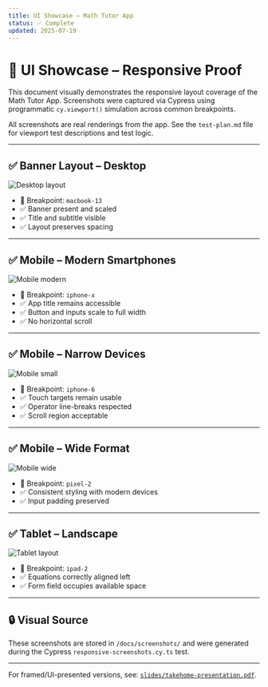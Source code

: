 ```yaml
---
title: UI Showcase – Math Tutor App
status: ✅ Complete
updated: 2025-07-19
---
```


# 📸 UI Showcase – Responsive Proof

This document visually demonstrates the responsive layout coverage of the Math Tutor App. Screenshots were captured via Cypress using programmatic `cy.viewport()` simulation across common breakpoints.

All screenshots are real renderings from the app. See the `test-plan.md` file for viewport test descriptions and test logic.

---

## ✅ Banner Layout – Desktop

![Desktop layout](../docs/screenshots/rwd-desktop.png)

- 📐 Breakpoint: `macbook-13`
- ✅ Banner present and scaled
- ✅ Title and subtitle visible
- ✅ Layout preserves spacing

---

## ✅ Mobile – Modern Smartphones

![Mobile modern](../docs/screenshots/rwd-mobile-modern.png)

- 📐 Breakpoint: `iphone-x`
- ✅ App title remains accessible
- ✅ Button and inputs scale to full width
- ✅ No horizontal scroll

---

## ✅ Mobile – Narrow Devices

![Mobile small](../docs/screenshots/rwd-mobile-small.png)

- 📐 Breakpoint: `iphone-6`
- ✅ Touch targets remain usable
- ✅ Operator line-breaks respected
- ✅ Scroll region acceptable

---

## ✅ Mobile – Wide Format

![Mobile wide](../docs/screenshots/rwd-mobile-wide.png)

- 📐 Breakpoint: `pixel-2`
- ✅ Consistent styling with modern devices
- ✅ Input padding preserved

---

## ✅ Tablet – Landscape

![Tablet layout](../docs/screenshots/rwd-tablet.png)

- 📐 Breakpoint: `ipad-2`
- ✅ Equations correctly aligned left
- ✅ Form field occupies available space

---

## 🔒 Visual Source

These screenshots are stored in `/docs/screenshots/` and were generated during the Cypress `responsive-screenshots.cy.ts` test.

---

For framed/UI-presented versions, see: [`slides/takehome-presentation.pdf`](../docs/slides/takehome-presentation.pdf).

